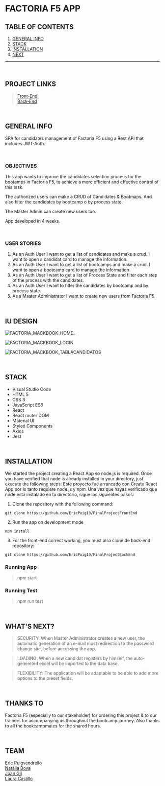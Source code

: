 FACTORIA F5 APP
============

## TABLE OF CONTENTS
1. [GENERAL INFO](#GENERAL-INFO)
2. [STACK](#STACK)
3. [INSTALLATION](#INSTALLATION_)
4. [NEXT](#NEXT)

***
&nbsp;

## PROJECT LINKS

>[Front-End](https://github.com/EricPuig10/FinalProjectFrontEnd.git)</br>
>[Back-End](https://github.com/EricPuig10/FinalProjectBackEnd.git)

&nbsp;

## GENERAL INFO

SPA for candidates management of Factoria F5 using a Rest API that includes JWT-Auth.

&nbsp;

### OBJECTIVES

This app wants to improve the candidates selection process for the bootamps in Factoria F5, to achieve a more efficient and effective control of this task.

The authorized users can make a CRUD of Candidates & Bootmaps. And also filter the candidates by bootcamp o by process state.

The Master Admin can create new users too.

App developed in 4 weeks.

&nbsp;

### USER STORIES
1. As an Auth User I want to get a list of candidates and make a crud. I want to open a candidat card to manage the information.
2. As an Auth User I want to get a list of bootcamps and make a crud. I want to open a bootcamp card to manage the information.
3. As an Auth User I want to get a list of Process State and filter each step of the process with the candidates.
4. As an Auth User I want to filter the candidates by bootcamp and by process state.
5. As a Master Administrator I want to create new users from Factoria F5.

&nbsp;

## IU DESIGN

![FACTORIA_MACKBOOK_HOME_](https://user-images.githubusercontent.com/102957525/192257975-eefb9c63-2f73-4d35-8471-3765172fa55c.png)

![FACTORIA_MACKBOOK_LOGIN](https://user-images.githubusercontent.com/102957525/192258182-1b84f26b-49c0-4ef6-b961-92eca4d1e839.png)

![FACTORIA_MACKBOOK_TABLACANDIDATOS](https://user-images.githubusercontent.com/102957525/192258216-91746a09-fdbc-4dcc-81f8-99764d432d83.png)

&nbsp;

## STACK
- Visual Studio Code
- HTML 5
- CSS 3
- JavaScript ES6
- React
- React router DOM
- Material UI
- Styled Components
- Axios
- Jest

&nbsp;

## INSTALLATION

We started the project creating a React App so node.js is required. Once you have verified that node is already installed in your directory, just execute the following steps: Este proyecto fue arrancado con Create React App por lo tanto requiere node.js y npm. Una vez que hayas verificado que node está instalado en tu directorio, sigue los siguientes pasos:

1. Clone the repository with the following command:  
```
git clone https://github.com/EricPuig10/FinalProjectFrontEnd
```

2. Run the app on development mode

```
npm install
```

3. For the front-end correct working, you must also clone de back-end repository:

```
git clone https://github.com/EricPuig10/FinalProjectBackEnd
```

### Running App
>npm start

### Running Test
>npm run test

&nbsp;

## WHAT'S NEXT?

>SECURITY: When Master Administrator creates a new user, the automatic generation of an e-mail must redirection to the password change site, before accessing the app.

>LOADING: When a new candidat registers by himself, the auto-genereted excel will be imported to the data base.

>FLEXIBILITY: The application will be adaptable to be able to add more options to the preset fields.

&nbsp;

## THANKS TO
Factoria F5 (especially to our stakeholder) for ordering this project & to our trainers for accompanying us throughout the bootcamp journey.
Also thanks to all the bookcampmates for the shared hours.

&nbsp;

## TEAM

[Eric Puigvendrello ](https://github.com/EricPuig10)<br>
[Natàlia Boya ](https://github.com/nboyaroca)<br>
[Joan Gil ](https://github.com/jilbosch)<br>
[Laura Castillo ](https://github.com/laucasdu)<br>